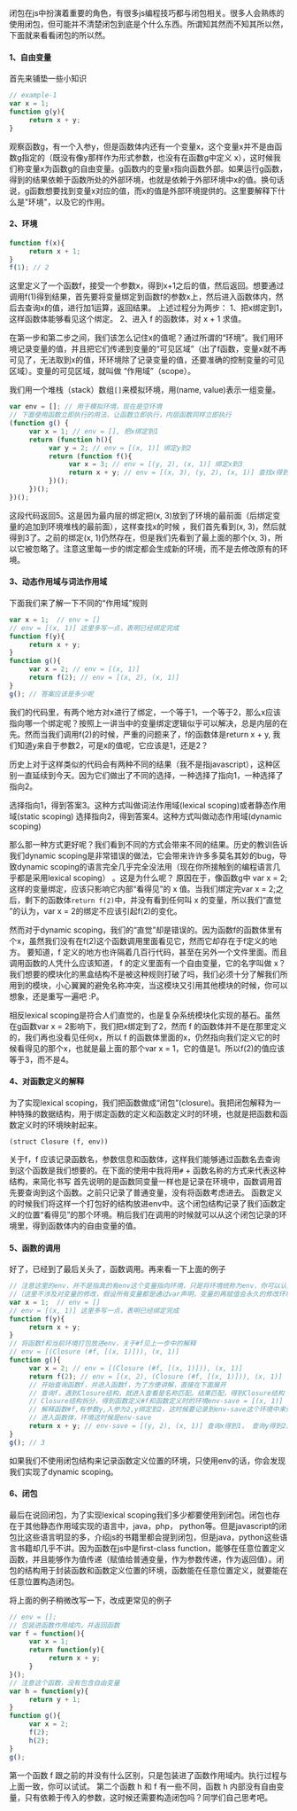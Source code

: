 闭包在js中扮演着重要的角色，有很多js编程技巧都与闭包相关。很多人会熟练的使用闭包，但可能并不清楚闭包到底是个什么东西。所谓知其然而不知其所以然，下面就来看看闭包的所以然。

#### 1、自由变量
首先来铺垫一些小知识
```javascript
// example-1
var x = 1;
function g(y){
     return x + y;
}
```
观察函数g，有一个入参y，但是函数体内还有一个变量x，这个变量x并不是由函数g指定的（既没有像y那样作为形式参数，也没有在函数g中定义 x），这时候我们称变量x为函数g的自由变量。g函数内的变量x指向函数外部。如果运行g函数，得到的结果依赖于函数所处的外部环境，也就是依赖于外部环境中x的值。换句话说，g函数想要找到变量x对应的值，而x的值是外部环境提供的。这里要解释下什么是"环境"，以及它的作用。

#### 2、环境
```javascript
function f(x){
     return x + 1;
}
f(1); // 2
```
这里定义了一个函数f，接受一个参数x，得到x+1之后的值，然后返回。想要通过调用f(1)得到结果，首先要将变量绑定到函数f的参数x上，然后进入函数体内，然后去查询x的值，进行加1运算，返回结果。
上述过程分为两步：
1、把x绑定到1，这样函数体能够看见这个绑定。
2、进入 f 的函数体，对 x + 1 求值。

在第一步和第二步之间，我们该怎么记住x的值呢？通过所谓的“环境”。我们用环境记录变量的值，并且把它们传递到变量的“可见区域”（出了f函数，变量x就不再可见了，无法取到x的值，环环境除了记录变量的值，还要准确的控制变量的可见区域）。变量的可见区域，就叫做 “作用域”（scope）。

我们用一个堆栈（stack）数组`[]`来模拟环境，用(name, value)表示一组变量。
```javascript
var env = []; // 用于模拟环境，现在是空环境
// 下面使用函数立即执行的用法，让函数立即执行，内层函数同样立即执行
(function g() {
     var x = 1; // env = [], 把x绑定到1
     return (function h(){
          var y = 2; // env = [(x, 1)] 绑定y到2
          return (function f(){
               var x = 3; // env = [(y, 2), (x, 1)] 绑定x到3
               return x + y; // env = [(x, 3), (y, 2), (x, 1)] 查找x得到3，查找y得到2
          })();
     })();
})();
```
这段代码返回5。这是因为最内层的绑定把(x, 3)放到了环境的最前面（后绑定变量的追加到环境堆栈的最前面），这样查找x的时候 ，我们首先看到(x, 3)，然后就得到3了。之前的绑定(x, 1)仍然存在，但是我们先看到了最上面的那个(x, 3)，所以它被忽略了。注意这里每一步的绑定都会生成新的环境，而不是去修改原有的环境。

#### 3、动态作用域与词法作用域
下面我们来了解一下不同的“作用域”规则
```javascript
var x = 1;  // env = []
// env = [(x, 1)] 这里多写一点，表明已经绑定完成
function f(y){
     return x + y;
}
function g(){
     var x = 2; // env = [(x, 1)]
     return f(2); // env = [(x, 2), (x, 1)]
}
g(); // 答案应该是多少呢
```
我们的代码里，有两个地方对x进行了绑定，一个等于1，一个等于2，那么x应该指向哪一个绑定呢？按照上一讲当中的变量绑定逻辑似乎可以解决，总是内层的在先。然而当我们调用f(2)的时候，严重的问题来了，f的函数体是return x + y, 我们知道y来自于参数2，可是x的值呢，它应该是1，还是2？

历史上对于这样类似的代码会有两种不同的结果（我不是指javascript），这种区别一直延续到今天。因为它们做出了不同的选择，一种选择了指向1，一种选择了指向2。

选择指向1，得到答案3。这种方式叫做词法作用域(lexical scoping)或者静态作用域(static scoping)
选择指向2，得到答案4。这种方式叫做动态作用域(dynamic scoping)

那么那一种方式更好呢？我们看到不同的方式会带来不同的结果。历史的教训告诉我们dynamic scoping是非常错误的做法，它会带来许许多多莫名其妙的bug，导致dynamic scoping的语言完全几乎完全没法用（现在你所接触到的编程语言几乎都是采用lexical scoping） 。这是为什么呢？
原因在于，像函数g中 var x = 2; 这样的变量绑定，应该只影响它内部“看得见”的 x 值。当我们绑定完var x = 2;之后，剩下的函数体`return f(2)`中，并没有看到任何叫 x 的变量，所以我们“直觉 ”的认为，var x = 2的绑定不应该引起f(2)的变化。

然而对于dynamic scoping，我们的“直觉”却是错误的。因为函数f的函数体里有个x，虽然我们没有在f(2)这个函数调用里面看见它，然而它却存在于f定义的地方。 要知道，f 定义的地方也许隔着几百行代码，甚至在另外一个文件里面。而且调用函数的人凭什么应该知道， f 的定义里面有一个自由变量，它的名字叫做 x？我们想要的模块化的黑盒结构不是被这种规则打破了吗，我们必须十分了解我们所用到的模块，小心翼翼的避免名称冲突，当这模块又引用其他模块的时候，你可以想象，还是重写一遍吧 :P。

相反lexical scoping是符合人们直觉的，也是复杂系统模块化实现的基石。虽然在g函数var x = 2影响下，我们把x绑定到了2，然而 f 的函数体并不是在那里定义的，我们再也没看见任何x，所以 f
的函数体里面的x，仍然指向我们定义它的时候看得见的那个x，也就是最上面的那个var x = 1，它的值是1。所以f(2)的值应该等于3，而不是4。

#### 4、对函数定义的解释
为了实现lexical scoping，我们把函数做成“闭包”(closure)。我把闭包解释为一种特殊的数据结构，用于绑定函数的定义和函数定义时的环境，也就是把函数和函数定义时的环境映射起来。
```
(struct Closure (f, env))
```
关于f，f 应该记录函数名，参数信息和函数体，这样我们能够通过函数名去查询到这个函数是我们想要的。在下面的使用中我将用`#` + 函数名称的方式来代表这种结构，来简化书写
首先说明的是函数同变量一样也是记录在环境中，函数调用首先要查询到这个函数。之前只记录了普通变量，没有将函数考虑进去。
函数定义的时候我们将这样一个打包好的结构放进env中。这个闭包结构记录了我们函数定义的位置“看得见”的那个环境。稍后我们在调用的时候就可以从这个闭包记录的环境里，得到函数体内的自由变量的值。

#### 5、函数的调用
好了，已经到了最后关头了，函数调用。再来看一下上面的例子
```javascript
// 注意这里的env，并不是指真的有env这个变量指向环境，只是将环境统称为env，你可以认为每个env都不相同，每一次绑定的代码都对应一个新的环境
//（这里不涉及对变量的修改，假设所有变量都是通过var声明，变量的再赋值会永久的修改环境，会影响到所有引用到这个环境的相对更大的环境。稍后你可以自己尝试去修改环境中的值，看看应该怎么做）
var x = 1;  // env = []
// env = [(x, 1)] 这里多写一点，表明已经绑定完成
function f(y){
     return x + y;
}
// 将函数f和当前环境打包放进env，关于#f见上一步中的解释
// env = [(Closure (#f, [(x, 1)])), (x, 1)]
function g(){
     var x = 2; // env = [(Closure (#f, [(x, 1)])), (x, 1)]
     return f(2); // env = [(x, 2), (Closure (#f, [(x, 1)])), (x, 1)]
     // 开始查询函数f，并进入函数f，为了方便讲解，直接在下面展开
     // 查询f，遇到Closure结构，就进入查看是名称匹配。结果匹配，得到Closure结构
     // Closure结构拆分，得到函数定义#f和函数定义时的环境env-save = [(x, 1)] (我另起一个env-save，以做区别)
     // 解释函数#f,有参数y,入参为2,y绑定到2，这时候要记录到env-save这个环境中来代替之前的env，env-save = [(y, 2), (x, 1)]
     // 进入函数体，环境这时候是env-save
     return x + y; // env-save = [(y, 2), (x, 1)] 查询x得到1， 查询y得到2。
}
g(); // 3

```
如果我们不使用闭包结构来记录函数定义位置的环境，只使用env的话，你会发现我们实现了dynamic scoping。

#### 6、闭包
最后在说回闭包，为了实现lexical scoping我们多少都要使用到闭包。闭包也存在于其他静态作用域实现的语言中，java，php， python等。但是javascript的闭包比这些语言明显的多，介绍js的书籍里都会提到闭包，但是java，python这些语言书籍却几乎不讲。因为函数在js中是first-class function，能够在任意位置定义函数，并且能够作为值传递（赋值给普通变量，作为参数传递，作为返回值）。闭包的结构用于封装函数和函数定义位置的环境，函数能在任意位置定义，就要能在任意位置构造闭包。

将上面的例子稍微改写一下，改成更常见的例子
```javascript
// env = [];
// 包装进函数作用域内，并返回函数
var f = function(){
     var x = 1;
     return function(y){
          return x + y;
     }
}();
// 注意这个函数，没有包含自由变量
var h = function(y){
     return y + 1;
}
function g(){
     var x = 2;
     f(2);
     h(2);
}
g();
```
第一个函数 f 跟之前的并没有什么区别，只是包装进了函数作用域内。执行过程与上面一致，你可以试试。
第二个函数 h 和 f 有一些不同，函数 h 内部没有自由变量，只有依赖于传入的参数，这时候还需要构造闭包吗？同学们自己思考吧。
